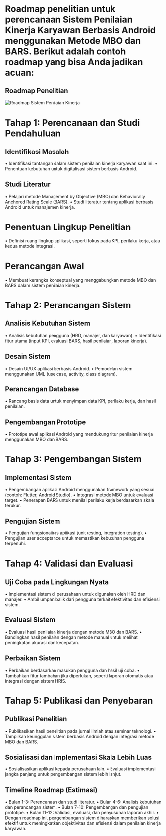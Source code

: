 # Roadmap penelitian untuk perencanaan Sistem Penilaian Kinerja Karyawan Berbasis Android menggunakan Metode MBO dan BARS. Berikut adalah contoh roadmap yang bisa Anda jadikan acuan:

## Roadmap Penelitian
![Roadmap Sistem Penilaian Kinerja](assets/Roadmap_Android_Performance_System.png)

# Tahap 1: Perencanaan dan Studi Pendahuluan
## Identifikasi Masalah
•	Identifikasi tantangan dalam sistem penilaian kinerja karyawan saat ini.
•	Penentuan kebutuhan untuk digitalisasi sistem berbasis Android.
## Studi Literatur
• Pelajari metode Management by Objective (MBO) dan Behaviorally Anchored Rating Scale (BARS).
• Studi literatur tentang aplikasi berbasis Android untuk manajemen kinerja.
# Penentuan Lingkup Penelitian
• Definisi ruang lingkup aplikasi, seperti fokus pada KPI, perilaku kerja, atau kedua metode integrasi.
# Perancangan Awal
• Membuat kerangka konseptual yang menggabungkan metode MBO dan BARS dalam sistem penilaian kinerja.

# Tahap 2: Perancangan Sistem
## Analisis Kebutuhan Sistem
• Analisis kebutuhan pengguna (HRD, manajer, dan karyawan).
• Identifikasi fitur utama (input KPI, evaluasi BARS, hasil penilaian, laporan kinerja).
## Desain Sistem
• Desain UI/UX aplikasi berbasis Android.
• Pemodelan sistem menggunakan UML (use case, activity, class diagram).
## Perancangan Database
• Rancang basis data untuk menyimpan data KPI, perilaku kerja, dan hasil penilaian.
## Pengembangan Prototipe
• Prototipe awal aplikasi Android yang mendukung fitur penilaian kinerja menggunakan MBO dan BARS.

# Tahap 3: Pengembangan Sistem
## Implementasi Sistem
• Pengembangan aplikasi Android menggunakan framework yang sesuai (contoh: Flutter, Android Studio).
• Integrasi metode MBO untuk evaluasi target.
• Penerapan BARS untuk menilai perilaku kerja berdasarkan skala terukur.
## Pengujian Sistem
• Pengujian fungsionalitas aplikasi (unit testing, integration testing).
• Pengujian user acceptance untuk memastikan kebutuhan pengguna terpenuhi.

# Tahap 4: Validasi dan Evaluasi
## Uji Coba pada Lingkungan Nyata
• Implementasi sistem di perusahaan untuk digunakan oleh HRD dan manajer.
• Ambil umpan balik dari pengguna terkait efektivitas dan efisiensi sistem.
## Evaluasi Sistem
• Evaluasi hasil penilaian kinerja dengan metode MBO dan BARS.
• Bandingkan hasil penilaian dengan metode manual untuk melihat peningkatan akurasi dan kecepatan.
## Perbaikan Sistem
• Perbaikan berdasarkan masukan pengguna dan hasil uji coba.
• Tambahkan fitur tambahan jika diperlukan, seperti laporan otomatis atau integrasi dengan sistem HRIS.

# Tahap 5: Publikasi dan Penyebaran
## Publikasi Penelitian
• Publikasikan hasil penelitian pada jurnal ilmiah atau seminar teknologi.
• Tampilkan keunggulan sistem berbasis Android dengan integrasi metode MBO dan BARS.
## Sosialisasi dan Implementasi Skala Lebih Luas
• Sosialisasikan aplikasi kepada perusahaan lain.
• Evaluasi implementasi jangka panjang untuk pengembangan sistem lebih lanjut.
## Timeline Roadmap (Estimasi)
• Bulan 1-3: Perencanaan dan studi literatur.
• Bulan 4-6: Analisis kebutuhan dan perancangan sistem.
• Bulan 7-10: Pengembangan dan pengujian prototipe.
• Bulan 11-12: Validasi, evaluasi, dan penyusunan laporan akhir.
• Dengan roadmap ini, pengembangan sistem diharapkan memberikan solusi efektif untuk meningkatkan objektivitas dan efisiensi dalam penilaian kinerja karyawan.

